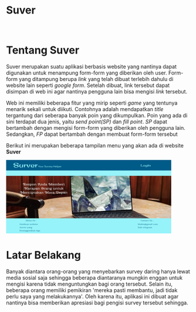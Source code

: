# Suver
<br>
<h1>Tentang Suver</h1>

<p>Suver merupakan suatu aplikasi berbasis website yang nantinya dapat digunakan untuk menampung form-form yang diberikan oleh user. Form-form yang ditampung berupa <i>link</i>
yang telah dibuat terlebih dahulu di website lain seperti <i>google form</i>. Setelah dibuat, link tersebut dapat disimpan di web ini agar nantinya pengguna lain bisa mengisi <i>link</i> tersebut.</p>

<p>Web ini memiliki beberapa fitur yang mirip seperti <i>game</i> yang tentunya menarik sekali untuk diikuti. Contohnya adalah mendapatkan <i>title</i> tergantung dari seberapa banyak poin yang dikumpulkan. Poin yang ada di sini terdapat dua jenis, yaitu <i>send point(SP)</i> dan <i>fill point<FP></i>. <i>SP</i> dapat bertambah dengan mengisi form-form yang diberikan oleh pengguna lain. Sedangkan, <i>FP</i> dapat bertambah dengan membuat form-form tersebut</p>
  
<p>Berikut ini merupakan beberapa tampilan menu yang akan ada di website <b>Suver</b></p>
<img src="/Image/HomeBeforeLogin.jpg" height=200px width=450>


<h1>Latar Belakang</h1>
<p>Banyak diantara orang-orang yang menyebarkan survey daring hanya lewat media sosial saja sehingga beberapa diantaranya mungkin enggan untuk mengisi karena tidak menguntungkan bagi orang tersebut. Selain itu, beberapa orang memiliki pemikiran 'mereka pasti membantu, jadi tidak perlu saya yang melakukannya'.  Oleh karena itu, aplikasi ini dibuat agar nantinya bisa memberikan apresiasi bagi pengisi survey tersebut sehingga.</p>
